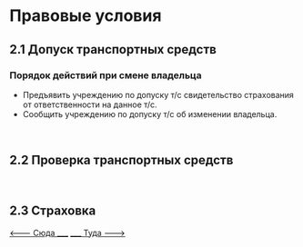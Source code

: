 <h1>Правовые условия</h1>

<h2>2.1 Допуск транспортных средств</h2>
<h3>Порядок действий при смене владельца</h3>
<ul>
<li>Предъявить учреждению по допуску т/с свидетельство страхования от ответственности на данное т/с.</li>
<li>Сообщить учреждению по допуску т/с об изменении владельца.</li>
</ul>
<br>
<h2>2.2 Проверка транспортных средств</h2>
<br>
<h2>2.3 Страховка</h2>

[<--- Сюда ___](/01%20-%20human%20risk%20factor.md)
[___ Туда --->](/03%20-%20road%20signs%20&%20equipment.md)
